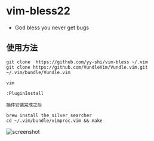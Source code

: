 # vim-bless22


* God bless you never get bugs

## 使用方法

```shell
git clone  https://github.com/yy-shi/vim-bless ~/.vim
git clone https://github.com/VundleVim/Vundle.vim.git ~/.vim/bundle/Vundle.vim

vim  

:PluginInstall

插件安装完成之后 

brew install the_silver_searcher
cd ~/.vim/bundle/vimproc.vim && make
```
![screenshot](https://github.com/yy-shi/vimrc-blessed/blob/master/screenshot.png)
